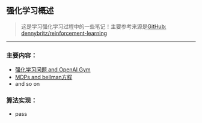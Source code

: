 ## 强化学习概述  
> 这是学习强化学习过程中的一些笔记！主要参考来源是[GitHub:  dennybritz/reinforcement-learning](https://github.com/dennybritz/reinforcement-learning)  
--- 

### 主要内容：  
- [强化学习问题 and OpenAI Gym](强化学习问题_and_OpenAI_Gym/)  
- [MDPs and bellman方程](MDPs_and_bellman方程/)
- and so on  



### 算法实现：  
- pass  

